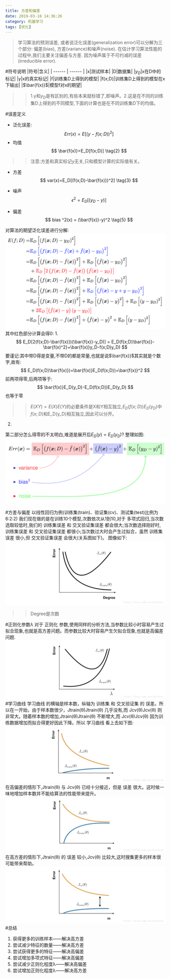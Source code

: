 ```yaml
---
title: 方差和偏差
date: 2019-03-18 14:36:26
category: 机器学习
tags: [优化]
---
```


>学习算法的预测误差, 或者说泛化误差(generalization error)可以分解为三个部分: 偏差(bias), 方差(variance)和噪声(noise). 在估计学习算法性能的过程中,我们主要关注偏差与方差. 因为噪声属于不可约减的误差 (irreducible error).

#符号说明
|符号|含义|
| ------ | ------ |
|x|测试样本|
|D|数据集|
|$y_D$|x在D中的标记|
|y|x的真实标记|
|f|训练集D上得到的模型|
|f(x;D)|训练集D上得到的模型在x下输出|
|$\bar{f(x)}$|模型f对x的期望|
>>1.y和$y_D$是有区别的,有些本来就标错了,即噪声。2.这是在不同的训练集D上得到的不同模型,下面的计算也是在不同训练集D下的均值。

#误差定义
* 泛化误差:
$$
Err(x)=E[(y-f(x;D))^2] \tag{1}
$$
* 均值
$$
\bar{f(x)}=E_D[f(x;D)] \tag{2}
$$
>>注意:方差和真实标记y无关,只和模型计算的实际值有关。

* 方差
$$
var(x)=E_D[(f(x;D)-\bar{f(x)})^2] \tag{3}
$$

* 噪声
$$
\epsilon ^2=E_D[(y_D-y)] \tag{4}
$$

* 偏差
$$
bias ^2(x) = (\bar{f(x)}-y)^2 \tag{5}
$$

对算法的期望泛化误差进行分解:
![](/img/bias-variance-proof.png)
其中红色部分计算会得0:
1.
$$
E_D[2(f(x;D)-\bar{f(x)})(\bar{f(x)}-y_D)] = E_D(f(x;D)\bar{f(x)}-\bar{f(x)^2}+\bar{f(x)}y_D-f(x;D)y_D)
$$
要谨记:其中带D得是变量,不带D的都是常量,也就是说$\bar{f(x)}$其实就是个数字,故有:
$$
E_D(f(x;D)\bar{f(x)})=\bar{f(x)}E_D(f(x;D))=\bar{f(x)}^2
$$
前两项得零,后两项等于:
$$
\bar{f(x)}E_D(y_D)-E_D(f(x;D))E_D(y_D)
$$
也等于零
>>$E(XY)=E(X)E(Y)$的必要条件是X和Y相互独立,$E_D(f(x;D))E_D(y_D)$中$f(x;D)$和E_D(y_D)相互独立,因此可以分开。

2.
第二部分怎么得零的不太明白,难道是展开后$E_D(y)=E_D(y_D)$?
整理如图:
![](/img/bias-variance.png)

#方差与偏差
以线性回归为例(训练集(train)、验证集(cv)、测试集(test)比例为6:2:2)
我们现在做的是在训练10个模型,次数依次从1到10,对于 多项式回归,当次数选取较低时,我们的 训练集误差 和 交叉验证集误差 都会很大;当次数选择刚好时,训练集误差 和 交叉验证集误差 都很小;当次数过大时会产生过拟合，虽然 训练集误差 很小,但 交叉验证集误差 会很大(关系图如下)。 图像如下:
![](/img/Degree.jpg)
>>Degree是次数

#正则化参数$\lambda$
对于 正则化 参数,使用同样的分析方法,当参数比较小时容易产生过拟合现象,也就是高方差问题。而参数比较大时容易产生欠拟合现象,也就是高偏差问题.
![](/img/reularization.jpg)
#学习曲线
学习曲线 的横轴是样本数，纵轴为 训练集 和 交叉验证集 的 误差。所以在一开始，由于样本数很少，Jtrain(θ)Jtrain(θ) 几乎没有,而 Jcv(θ)Jcv(θ) 则非常大。随着样本数的增加,Jtrain(θ)Jtrain(θ) 不断增大,而 Jcv(θ)Jcv(θ) 因为训练数据增加而拟合得更好因此下降。所以 学习曲线 看上去如下图:
![](/img/curve1.jpg)
在高偏差的情形下,Jtrain(θ) 与 Jcv(θ) 已经十分接近，但是 误差 很大。这时候一味地增加样本数并不能给算法的性能带来提升。 
![](/img/curve2.jpg)
在高方差的情形下,Jtrain(θ) 的 误差 较小,Jcv(θ) 比较大,这时搜集更多的样本很可能带来帮助。
![](/img/curve3.jpg)
#总结
1. 获得更多的训练样本——解决高方差
2. 尝试减少特征的数量——解决高方差
3. 尝试获得更多的特征——解决高偏差
4. 尝试增加多项式特征——解决高偏差
5. 尝试减少正则化程度λ——解决高偏差
6. 尝试增加正则化程度λ——解决高方差